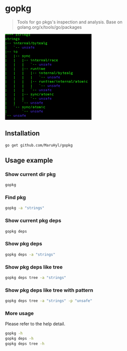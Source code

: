 # gopkg
> Tools for go pkgs's inspection and analysis.
> Base on golang.org/x/tools/go/packages

![alt text](./img/dep-tree.png)

## Installation

```sh
go get github.com/MaruHyl/gopkg
```

## Usage example

### Show current dir pkg

```sh
gopkg
```

### Find pkg

```sh
gopkg -a "strings"
```

### Show current pkg deps

```sh
gopkg deps
```

### Show pkg deps

```sh
gopkg deps -a "strings"
```

### Show pkg deps like tree

```sh
gopkg deps tree -a "strings"
```

### Show pkg deps like tree with pattern

```sh
gopkg deps tree -a "strings" -p "unsafe"
```

### More usage

Please refer to the help detail.

```sh
gopkg -h
gopkg deps -h
gopkg deps tree -h
```
